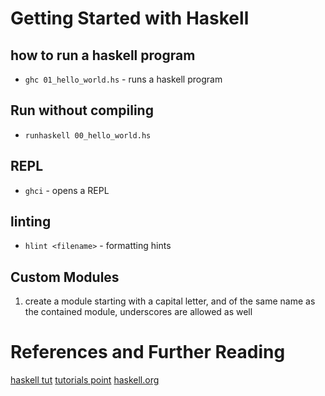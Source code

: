 # Getting Started with Haskell

## how to run a haskell program

- `ghc 01_hello_world.hs` - runs a haskell program


## Run without compiling

- `runhaskell 00_hello_world.hs`

## REPL

- `ghci` - opens a REPL

## linting

- `hlint <filename>` - formatting hints

## Custom Modules

1. create a module starting with a capital letter, and of the same name as the contained module, underscores are allowed as well

# References and Further Reading

[haskell tut](https://riptutorial.com/haskell/example/898/hello--world-)
[tutorials point](https://www.tutorialspoint.com/haskell/haskell_environment_setup.htm)
[haskell.org](https://www.haskell.org/onlinereport/haskell2010/haskellch5.html#x11-980005)

